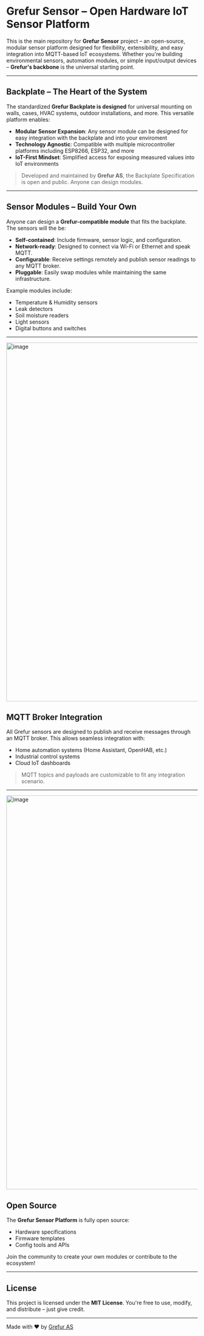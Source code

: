# Grefur Sensor – Open Hardware IoT Sensor Platform

This is the main repository for **Grefur Sensor** project – an open-source, modular sensor platform designed for flexibility, extensibility, and easy integration into MQTT-based IoT ecosystems. Whether you're building environmental sensors, automation modules, or simple input/output devices – **Grefur's backbone** is the universal starting point.

---

## Backplate – The Heart of the System

The standardized **Grefur Backplate is designed** for universal mounting on walls, cases, HVAC systems, outdoor installations, and more. This versatile platform enables:
   
- **Modular Sensor Expansion**: Any sensor module can be designed for easy integration with the backplate and into your enviroment
- **Technology Agnostic**: Compatible with multiple microcontroller platforms including ESP8266, ESP32, and more
- **IoT-First Mindset**: Simplified access for exposing measured values into IoT environments


> Developed and maintained by **Grefur AS**, the Backplate Specification is open and public. Anyone can design modules.

---

## Sensor Modules – Build Your Own

Anyone can design a **Grefur-compatible module** that fits the backplate. The sensors will the be:

- **Self-contained**: Include firmware, sensor logic, and configuration.  
- **Network-ready**: Designed to connect via Wi-Fi or Ethernet and speak MQTT.  
- **Configurable**: Receive settings remotely and publish sensor readings to any MQTT broker.  
- **Pluggable**: Easily swap modules while maintaining the same infrastructure.  

Example modules include:
- Temperature & Humidity sensors  
- Leak detectors  
- Soil moisture readers  
- Light sensors  
- Digital buttons and switches
---

<img width="1793" height="942" alt="image" src="https://github.com/user-attachments/assets/32b37591-f0d9-49dc-9605-c12f301d6dc5" />



## MQTT Broker Integration

All Grefur sensors are designed to publish and receive messages through an MQTT broker. This allows seamless integration with:

- Home automation systems (Home Assistant, OpenHAB, etc.)
- Industrial control systems
- Cloud IoT dashboards

> MQTT topics and payloads are customizable to fit any integration scenario.

---

<img width="1207" height="1034" alt="image" src="https://github.com/user-attachments/assets/7cd7d096-3d32-4b39-bc0d-0f12ac894096" />



## Open Source

The **Grefur Sensor Platform** is fully open source:
- Hardware specifications
- Firmware templates
- Config tools and APIs

Join the community to create your own modules or contribute to the ecosystem!

---

## License

This project is licensed under the **MIT License**. You're free to use, modify, and distribute – just give credit.

---

Made with ❤️ by [Grefur AS](https://grefur.com)  



